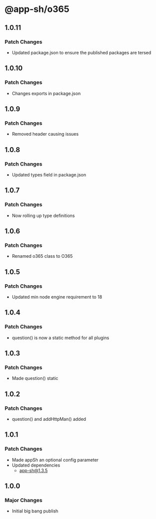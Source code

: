 # @app-sh/o365

## 1.0.11

### Patch Changes

- Updated package.json to ensure the published packages are tersed

## 1.0.10

### Patch Changes

- Changes exports in package.json

## 1.0.9

### Patch Changes

- Removed header causing issues

## 1.0.8

### Patch Changes

- Updated types field in package.json

## 1.0.7

### Patch Changes

- Now rolling up type definitions

## 1.0.6

### Patch Changes

- Renamed o365 class to O365

## 1.0.5

### Patch Changes

- Updated min node engine requirement to 18

## 1.0.4

### Patch Changes

- question() is now a static method for all plugins

## 1.0.3

### Patch Changes

- Made question() static

## 1.0.2

### Patch Changes

- question() and addHttpMan() added

## 1.0.1

### Patch Changes

- Made appSh an optional config parameter
- Updated dependencies
  - app-sh@1.3.5

## 1.0.0

### Major Changes

- Initial big bang publish
